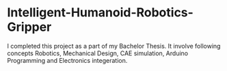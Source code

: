 # Intelligent-Humanoid-Robotics-Gripper
I completed this project as a part of my Bachelor Thesis. It involve following concepts Robotics, Mechanical Design, CAE simulation, Arduino Programming and Electronics integeration.
